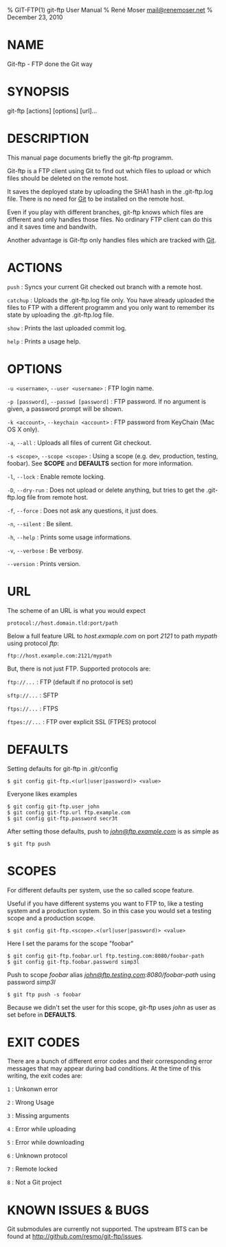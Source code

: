 % GIT-FTP(1) git-ftp User Manual
% René Moser <mail@renemoser.net>
% December 23, 2010

# NAME

Git-ftp - FTP done the Git way 

# SYNOPSIS

git-ftp [actions] [options] [url]...

# DESCRIPTION

This manual page documents briefly the git-ftp programm.

Git-ftp is a FTP client using Git to find out which files to upload or which files should be deleted on the remote host. 

It saves the deployed state by uploading the SHA1 hash in the .git-ftp.log file. There is no need for [Git] to be installed on the remote host.

Even if you play with different branches, git-ftp knows which files are different and only handles those files. No ordinary FTP client can do this and it saves time and bandwith.

Another advantage is Git-ftp only handles files which are tracked with [Git]. 

# ACTIONS

`push`
:	Syncs your current Git checked out branch with a remote host. 

`catchup` 
:	Uploads the .git-ftp.log file only. You have already uploaded the files to FTP with a different programm and you only want to remember its state by uploading the .git-ftp.log file.

`show`
:	Prints the last uploaded commit log.

`help`
:	Prints a usage help.

# OPTIONS

`-u <username>`, `--user <username>`
:	FTP login name.

`-p [password]`, `--passwd [password]`
:	FTP password. If no argument is given, a password prompt will be shown.

`-k <account>`, `--keychain <account>`
:	FTP password from KeyChain (Mac OS X only).

`-a`, `--all`
:	Uploads all files of current Git checkout.

`-s <scope>`, `--scope <scope>`
:	Using a scope (e.g. dev, production, testing, foobar). See **SCOPE** and **DEFAULTS** section for more information.

`-l`, `--lock`
:	Enable remote locking.

`-D`, `--dry-run`
:	Does not upload or delete anything, but tries to get the .git-ftp.log file from remote host.

`-f`, `--force`
:	Does not ask any questions, it just does.

`-n`, `--silent`
:	Be silent.

`-h`, `--help`
:	Prints some usage informations.

`-v`, `--verbose`
:	Be verbosy.

`--version`
:	Prints version.

# URL

The scheme of an URL is what you would expect

	protocol://host.domain.tld:port/path
	
Below a full feature URL to *host.exmaple.com* on port *2121* to path *mypath* using protocol *ftp*:

	ftp://host.example.com:2121/mypath

But, there is not just FTP. Supported protocols are:

`ftp://...`
:	FTP (default if no protocol is set)

`sftp://...`
:	SFTP

`ftps://...`
:	FTPS

`ftpes://...`
:	FTP over explicit SSL (FTPES) protocol

# DEFAULTS

Setting defaults for git-ftp in .git/config
	
	$ git config git-ftp.<(url|user|password)> <value>

Everyone likes examples

	$ git config git-ftp.user john
	$ git config git-ftp.url ftp.example.com
	$ git config git-ftp.password secr3t

After setting those defaults, push to *john@ftp.example.com* is as simple as

	$ git ftp push

# SCOPES

For different defaults per system, use the so called scope feature. 

Useful if you have different systems you want to FTP to, like a testing system and a production system. So in this case you would set a testing scope and a production scope.

	$ git config git-ftp.<scope>.<(url|user|password)> <value>

Here I set the params for the scope "foobar"

	$ git config git-ftp.foobar.url ftp.testing.com:8080/foobar-path
	$ git config git-ftp.foobar.password simp3l

Push to scope *foobar* alias *john@ftp.testing.com:8080/foobar-path* using 
password *simp3l*

	$ git ftp push -s foobar

Because we didn't set the user for this scope, git-ftp uses *john* as user as set before in **DEFAULTS**.


# EXIT CODES
There are a bunch of different error codes and their corresponding error messages that may appear during bad conditions. At the time of this writing, the exit codes are:

`1`
:	Unkonwn error

`2`
:	Wrong Usage

`3`
:	Missing arguments

`4`
:	Error while uploading

`5`
:	Error while downloading

`6`
:	Unknown protocol

`7`
:	Remote locked

`8`
:	Not a Git project

# KNOWN ISSUES & BUGS

Git submodules are currently not supported. The upstream BTS can be found at <http://github.com/resmo/git-ftp/issues>.

[Git]: http://git-scm.org
